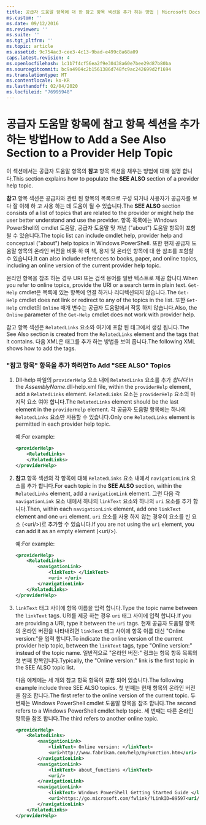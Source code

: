 ```yaml
---
title: 공급자 도움말 항목에 대 한 참고 항목 섹션을 추가 하는 방법 | Microsoft Docs
ms.custom: ''
ms.date: 09/12/2016
ms.reviewer: ''
ms.suite: ''
ms.tgt_pltfrm: ''
ms.topic: article
ms.assetid: 9c754ac3-cee3-4c13-9bad-e499c8a68a09
caps.latest.revision: 4
ms.openlocfilehash: 1c1b7f4cf56ea2f9e30438a60e7bee29d87b80ba
ms.sourcegitcommit: bc9a4904c2b1561386d748fc9ac242699d2f1694
ms.translationtype: MT
ms.contentlocale: ko-KR
ms.lasthandoff: 02/04/2020
ms.locfileid: "76995948"
---
```

# <a name="how-to-add-a-see-also-section-to-a-provider-help-topic"></a><span data-ttu-id="431c3-102">공급자 도움말 항목에 참고 항목 섹션을 추가하는 방법</span><span class="sxs-lookup"><span data-stu-id="431c3-102">How to Add a See Also Section to a Provider Help Topic</span></span>

<span data-ttu-id="431c3-103">이 섹션에서는 공급자 도움말 항목의 **참고** 항목 섹션을 채우는 방법에 대해 설명 합니다.</span><span class="sxs-lookup"><span data-stu-id="431c3-103">This section explains how to populate the **SEE ALSO** section of a provider help topic.</span></span>

<span data-ttu-id="431c3-104">**참고** 항목 섹션은 공급자와 관련 된 항목의 목록으로 구성 되거나 사용자가 공급자를 보다 잘 이해 하 고 사용 하는 데 도움이 될 수 있습니다.</span><span class="sxs-lookup"><span data-stu-id="431c3-104">The **SEE ALSO** section consists of a list of topics that are related to the provider or might help the user better understand and use the provider.</span></span> <span data-ttu-id="431c3-105">항목 목록에는 Windows PowerShell의 cmdlet 도움말, 공급자 도움말 및 개념 ("about") 도움말 항목이 포함 될 수 있습니다.</span><span class="sxs-lookup"><span data-stu-id="431c3-105">The topic list can include cmdlet help, provider help and conceptual ("about") help topics in Windows PowerShell.</span></span> <span data-ttu-id="431c3-106">또한 현재 공급자 도움말 항목의 온라인 버전을 비롯 하 여 책, 용지 및 온라인 항목에 대 한 참조를 포함할 수 있습니다.</span><span class="sxs-lookup"><span data-stu-id="431c3-106">It can also include references to books, paper, and online topics, including an online version of the current provider help topic.</span></span>

<span data-ttu-id="431c3-107">온라인 항목을 참조 하는 경우 URI 또는 검색 용어를 일반 텍스트로 제공 합니다.</span><span class="sxs-lookup"><span data-stu-id="431c3-107">When you refer to online topics, provide the URI or a search term in plain text.</span></span> <span data-ttu-id="431c3-108">`Get-Help` cmdlet은 목록에 있는 항목에 연결 하거나 리디렉션되지 않습니다.</span><span class="sxs-lookup"><span data-stu-id="431c3-108">The `Get-Help` cmdlet does not link or redirect to any of the topics in the list.</span></span> <span data-ttu-id="431c3-109">또한 `Get-Help` cmdlet의 `Online` 매개 변수는 공급자 도움말에서 작동 하지 않습니다.</span><span class="sxs-lookup"><span data-stu-id="431c3-109">Also, the `Online` parameter of the `Get-Help` cmdlet does not work with provider help.</span></span>

<span data-ttu-id="431c3-110">참고 항목 섹션은 `RelatedLinks` 요소와 여기에 포함 된 태그에서 생성 됩니다.</span><span class="sxs-lookup"><span data-stu-id="431c3-110">The See Also section is created from the `RelatedLinks` element and the tags that it contains.</span></span> <span data-ttu-id="431c3-111">다음 XML은 태그를 추가 하는 방법을 보여 줍니다.</span><span class="sxs-lookup"><span data-stu-id="431c3-111">The following XML shows how to add the tags.</span></span>

### <a name="to-add-see-also-topics"></a><span data-ttu-id="431c3-112">"참고 항목" 항목을 추가 하려면</span><span class="sxs-lookup"><span data-stu-id="431c3-112">To Add "SEE ALSO" Topics</span></span>

1. <span data-ttu-id="431c3-113">Dll-help 파일의 `providerHelp` 요소 내에 `RelatedLinks` 요소를 추가 *합니다.*</span><span class="sxs-lookup"><span data-stu-id="431c3-113">In the *AssemblyName*.dll-help.xml file, within the `providerHelp` element, add a `RelatedLinks` element.</span></span> <span data-ttu-id="431c3-114">`RelatedLinks` 요소는 `providerHelp` 요소의 마지막 요소 여야 합니다.</span><span class="sxs-lookup"><span data-stu-id="431c3-114">The `RelatedLinks` element should be the last element in the `providerHelp` element.</span></span> <span data-ttu-id="431c3-115">각 공급자 도움말 항목에는 하나의 `RelatedLinks` 요소만 사용할 수 있습니다.</span><span class="sxs-lookup"><span data-stu-id="431c3-115">Only one `RelatedLinks` element is permitted in each provider help topic.</span></span>

   <span data-ttu-id="431c3-116">예:</span><span class="sxs-lookup"><span data-stu-id="431c3-116">For example:</span></span>

    ```xml
    <providerHelp>
        <RelatedLinks>
        </RelatedLinks>
    </providerHelp>
    ```

2. <span data-ttu-id="431c3-117">**참고** 항목 섹션의 각 항목에 대해 `RelatedLinks` 요소 내에서 `navigationLink` 요소를 추가 합니다.</span><span class="sxs-lookup"><span data-stu-id="431c3-117">For each topic in the **SEE ALSO** section, within the `RelatedLinks` element, add a `navigationLink` element.</span></span> <span data-ttu-id="431c3-118">그런 다음 각 `navigationLink` 요소 내에서 하나의 `linkText` 요소와 하나의 `uri` 요소를 추가 합니다.</span><span class="sxs-lookup"><span data-stu-id="431c3-118">Then, within each `navigationLink` element, add one `linkText` element and one `uri` element.</span></span> <span data-ttu-id="431c3-119">`uri` 요소를 사용 하지 않는 경우이 요소를 빈 요소 (\<uri/>)로 추가할 수 있습니다.</span><span class="sxs-lookup"><span data-stu-id="431c3-119">If you are not using the `uri` element, you can add it as an empty element (\<uri/>).</span></span>

   <span data-ttu-id="431c3-120">예:</span><span class="sxs-lookup"><span data-stu-id="431c3-120">For example:</span></span>

    ```xml
    <providerHelp>
        <RelatedLinks>
            <navigationLink>
                <linkText> </linkText>
                <uri> </uri>
            </navigationLink>
        </RelatedLinks>
    </providerHelp>
    ```

3. <span data-ttu-id="431c3-121">`linkText` 태그 사이에 항목 이름을 입력 합니다.</span><span class="sxs-lookup"><span data-stu-id="431c3-121">Type the topic name between the `linkText` tags.</span></span> <span data-ttu-id="431c3-122">URI를 제공 하는 경우 `uri` 태그 사이에 입력 합니다.</span><span class="sxs-lookup"><span data-stu-id="431c3-122">If you are providing a URI, type it between the `uri` tags.</span></span> <span data-ttu-id="431c3-123">현재 공급자 도움말 항목의 온라인 버전을 나타내려면 `linkText` 태그 사이에 항목 이름 대신 "Online version:"을 입력 합니다.</span><span class="sxs-lookup"><span data-stu-id="431c3-123">To indicate the online version of the current provider help topic, between the `linkText` tags, type "Online version:" instead of the topic name.</span></span> <span data-ttu-id="431c3-124">일반적으로 "온라인 버전:" 링크는 항목 항목 목록의 첫 번째 항목입니다.</span><span class="sxs-lookup"><span data-stu-id="431c3-124">Typically, the "Online version:" link is the first topic in the SEE ALSO topic list.</span></span>

   <span data-ttu-id="431c3-125">다음 예제에는 세 개의 참고 항목 항목이 포함 되어 있습니다.</span><span class="sxs-lookup"><span data-stu-id="431c3-125">The following example include three SEE ALSO topics.</span></span> <span data-ttu-id="431c3-126">첫 번째는 현재 항목의 온라인 버전을 참조 합니다.</span><span class="sxs-lookup"><span data-stu-id="431c3-126">The first refer to the online version of the current topic.</span></span> <span data-ttu-id="431c3-127">두 번째는 Windows PowerShell cmdlet 도움말 항목을 참조 합니다.</span><span class="sxs-lookup"><span data-stu-id="431c3-127">The second refers to a Windows PowerShell cmdlet help topic.</span></span> <span data-ttu-id="431c3-128">세 번째는 다른 온라인 항목을 참조 합니다.</span><span class="sxs-lookup"><span data-stu-id="431c3-128">The third refers to another online topic.</span></span>

    ```xml
    <providerHelp>
        <RelatedLinks>
            <navigationLink>
                <linkText> Online version: </linkText>
                <uri>http://www.fabrikam.com/help/myFunction.htm</uri>
            </navigationLink>
            <navigationLink>
                <linkText> about_functions </linkText>
                <uri/>
            </navigationLink>
            <navigationLink>
                <linkText> Windows PowerShell Getting Started Guide </linkText>
                <uri>https://go.microsoft.com/fwlink/?LinkID=89597<uri/>
            </navigationLink>
        </RelatedLinks>
    </providerHelp>
    ```